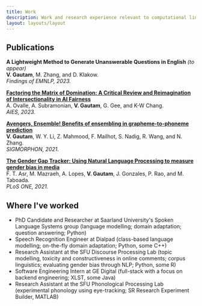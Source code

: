 ```yaml
---
title: Work
description: Work and research experience relevant to computational linguistics and NLP
layout: layouts/layout
---
```


## Publications

**A Lightweight Method to Generate Unanswerable Questions in English** _(to appear)_<br>
**V. Gautam**, M. Zhang, and D. Klakow.<br>
_Findings of EMNLP, 2023._

**[Factoring the Matrix of Domination: A Critical Review and Reimagination of Intersectionality in AI Fairness](https://dl.acm.org/doi/10.1145/3600211.3604705)**<br>
A. Ovalle, A. Subramonian, **V. Gautam**, G. Gee, and K-W Chang.<br>
_AIES, 2023._

**[Avengers, Ensemble! Benefits of ensembling in grapheme-to-phoneme prediction](https://aclanthology.org/2021.sigmorphon-1.16/)**<br>
**V. Gautam**, W. Y. Li, Z. Mahmood, F. Mailhot, S. Nadig, R. Wang, and N. Zhang.<br>
_SIGMORPHON, 2021._

**[The Gender Gap Tracker: Using Natural Language Processing to measure gender bias in media](https://journals.plos.org/plosone/article?id=10.1371/journal.pone.0245533)**<br>
F. T. Asr, M. Mazraeh, A. Lopes, **V. Gautam**, J. Gonzales, P. Rao, and M. Taboada.<br>
_PLoS ONE, 2021._

## Where I've worked

- PhD Candidate and Researcher at Saarland University's Spoken Language Systems group (language modelling; domain adaptation; question answering; Python)
- Speech Recognition Engineer at Dialpad (class-based language modelling; on-the-fly domain adaptation; Python, some C++)
- Research Assistant at the SFU Discourse Processing Lab (topic modelling, toxicity and constructiveness in online comments; corpus linguistics; evaluating gender bias through NLP; Python, some R)
- Software Engineering Intern at GE Digital (full-stack with a focus on backend engineering; XLST, some Java)
- Research Assistant at the SFU Phonological Processing Lab (experimental phonology using eye-tracking; SR Research Experiment Builder, MATLAB)
